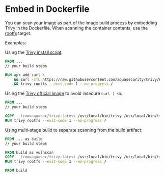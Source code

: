 # Embed in Dockerfile

You can scan your image as part of the image build process by embedding Trivy in the Dockerfile. 
When scanning the container contents, use the [rootfs](../../target/rootfs.md) target.

Examples:

Using the [Trivy install script](../../../getting-started/installation.md#install-script-official):

```Dockerfile
FROM ...
// your build steps

RUN apk add curl \
    && curl -sfL https://raw.githubusercontent.com/aquasecurity/trivy/main/contrib/install.sh | sh -s -- -b /usr/local/bin \
    && trivy rootfs --exit-code 1 --no-progress /
```

Using the [Trivy official image](../../../getting-started/installation.md#container-image-official) to avoid insecure `curl | sh`:

```Dockerfile
FROM ...
// your build steps

COPY --from=aquasec/trivy:latest /usr/local/bin/trivy /usr/local/bin/trivy
RUN trivy rootfs --exit-code 1 --no-progress /
```

Using multi-stage build to separate scanning from the build artifact:

```Dockerfile
FROM ... as build
// your build steps

FROM build as vulnscan
COPY --from=aquasec/trivy:latest /usr/local/bin/trivy /usr/local/bin/trivy
RUN trivy rootfs --exit-code 1 --no-progress /

FROM build
```

